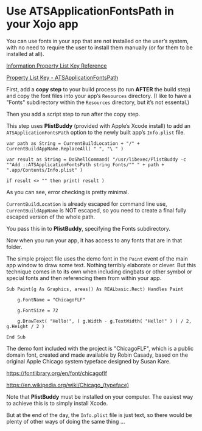 # Use ATSApplicationFontsPath in your Xojo app

You can use fonts in your app that are not installed on the user’s system, with no need to require the user to install them manually (or for them to be installed at all).

[Information Property List Key Reference](https://developer.apple.com/library/archive/documentation/General/Reference/InfoPlistKeyReference/Articles/GeneralPurposeKeys.html#//apple_ref/doc/uid/TP40009253-SW8)

[Property List Key - ATSApplicationFontsPath](https://developer.apple.com/documentation/bundleresources/information_property_list/atsapplicationfontspath)

First, add a **copy step** to your build process (to run **AFTER** the build step) and copy the font files into your app’s `Resources` directory. (I like to have a "Fonts" subdirectory within the `Resources` directory, but it’s not essental.)

Then you add a script step to run after the copy step.

This step uses **PlistBuddy** (provided with Apple’s Xcode install) to add an `ATSApplicationFontsPath` option to the newly built app’s `Info.plist` file.

    var path as String = CurrentBuildLocation + "/" + CurrentBuildAppName.ReplaceAll( " ", "\ " )
    
    var result as String = DoShellCommand( "/usr/libexec/PlistBuddy -c ""Add ::ATSApplicationFontsPath string Fonts/"" " + path + ".app/Contents/Info.plist" )
    
    if result <> "" then print( result )

As you can see, error checking is pretty minimal.

`CurrentBuildLocation` is already escaped for command line use, `CurrentBuildAppName` is NOT escaped, so you need to create a final fully escaped version of the whole path.

You pass this in to **PlistBuddy**, specifying the Fonts subdirectory.

Now when you run your app, it has access to any fonts that are in that folder.

The simple project file uses the demo font in the `Paint` event of the main app window to draw some text. Nothing terribly elaborate or clever. But this technique comes in to its own when including dingbats or other symbol or special fonts and then referencing them from within your app.

    Sub Paint(g As Graphics, areas() As REALbasic.Rect) Handles Paint

        g.FontName = "ChicagoFLF"
  
        g.FontSize = 72
  
        g.DrawText( "Hello!", ( g.Width - g.TextWidth( "Hello!" ) ) / 2, g.Height / 2 )
  
    End Sub


The demo font included with the project is "ChicagoFLF", which is a public domain font, created and made available by Robin Casady, based on the original Apple Chicago system typeface designed by Susan Kare.

https://fontlibrary.org/en/font/chicagoflf

https://en.wikipedia.org/wiki/Chicago_(typeface)

Note that **PlistBuddy** must be installed on your computer. The easiest way to achieve this is to simply install Xcode.

But at the end of the day, the `Info.plist` file is just text, so there would be plenty of other ways of doing the same thing ...
